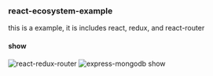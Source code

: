 ### react-ecosystem-example 

this is a example, it is includes react, redux, and react-router

#### show

![react-redux-router](http://oo8h584mv.bkt.clouddn.com/react-redux.gif)
![express-mongodb show](http://oo8h584mv.bkt.clouddn.com/react-redux-router.png)
